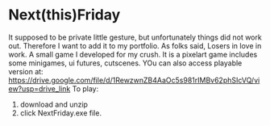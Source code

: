 # Next(this)Friday
It supposed to be private little gesture, but unfortunately things did not work out. Therefore I want to add it to my portfolio. As folks said, Losers in love in work.
 A small game I developed for my crush. It is a pixelart game includes some minigames, ui futures, cutscenes.
 YOu can also access playable version at:
https://drive.google.com/file/d/1RewzwnZB4AaOc5s981rIMBv62phSIcVQ/view?usp=drive_link
To play:
1) download and unzip
2) click NextFriday.exe file.

